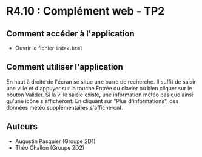 # R4.10 : Complément web - TP2

## Comment accéder à l'application

- Ouvrir le fichier `index.html`

## Comment utiliser l'application

En haut à droite de l'écran se situe une barre de recherche. Il suffit de saisir une ville et d'appuyer sur la touche Entrée du clavier ou bien cliquer sur le bouton Valider.
Si la ville saisie existe, une information météo basique ainsi qu'une icône s'afficheront. En cliquant sur "Plus d'informations", des données météo supplémentaires s'afficheront.

## Auteurs

- Augustin Pasquier (Groupe 2D1)
- Théo Challon (Groupe 2D2)